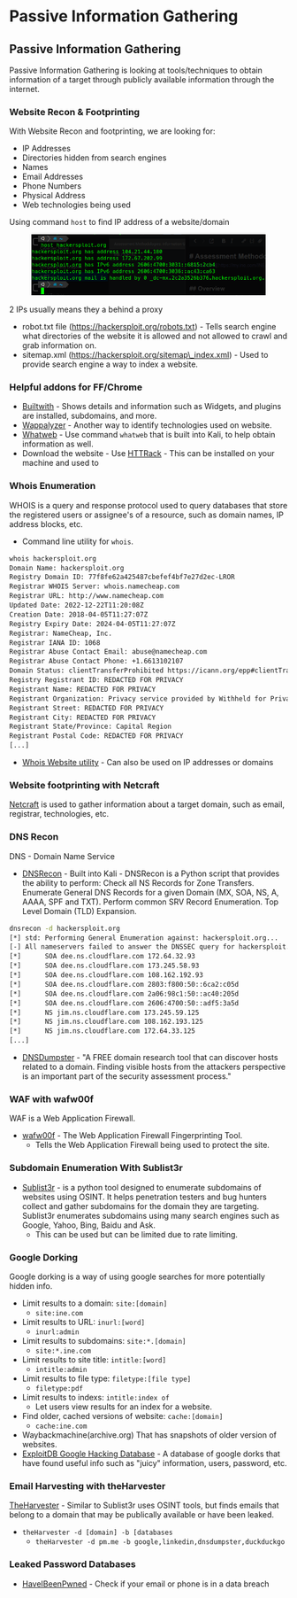 # Passive Information Gathering

## Passive Information Gathering

Passive Information Gathering is looking at tools/techniques to obtain information of a target through publicly available information through the internet.

### Website Recon & Footprinting

With Website Recon and footprinting, we are looking for:

* IP Addresses
* Directories hidden from search engines
* Names
* Email Addresses
* Phone Numbers
* Physical Address
* Web technologies being used

Using command `host` to find IP address of a website/domain

<figure><img src="../../../../../.gitbook/assets/image (8) (1) (1).png" alt=""><figcaption></figcaption></figure>

2 IPs usually means they a behind a proxy

* robot.txt file (https://hackersploit.org/robots.txt) - Tells search engine what directories of the website it is allowed and not allowed to crawl and grab information on.
* sitemap.xml (https://hackersploit.org/sitemap\_index.xml) - Used to provide search engine a way to index a website.

### Helpful addons for FF/Chrome

* [Builtwith](https://addons.mozilla.org/en-US/firefox/addon/builtwith/?utm\_source=addons.mozilla.org\&utm\_medium=referral\&utm\_content=search) - Shows details and information such as Widgets, and plugins are installed, subdomains, and more.
* [Wappalyzer](https://addons.mozilla.org/en-US/firefox/addon/wappalyzer/) - Another way to identify technologies used on website.
* [Whatweb](https://www.kali.org/tools/whatweb/) - Use command `whatweb` that is built into Kali, to help obtain information as well.
* Download the website - Use [HTTRack](https://www.httrack.com/) - This can be installed on your machine and used to

### Whois Enumeration

WHOIS is a query and response protocol used to query databases that store the registered users or assignee's of a resource, such as domain names, IP address blocks, etc.

* Command line utility for `whois`.

```bash
whois hackersploit.org
Domain Name: hackersploit.org
Registry Domain ID: 77f8fe62a425487cbefef4bf7e27d2ec-LROR
Registrar WHOIS Server: whois.namecheap.com
Registrar URL: http://www.namecheap.com
Updated Date: 2022-12-22T11:20:08Z
Creation Date: 2018-04-05T11:27:07Z
Registry Expiry Date: 2024-04-05T11:27:07Z
Registrar: NameCheap, Inc.
Registrar IANA ID: 1068
Registrar Abuse Contact Email: abuse@namecheap.com
Registrar Abuse Contact Phone: +1.6613102107
Domain Status: clientTransferProhibited https://icann.org/epp#clientTransferProhibited
Registry Registrant ID: REDACTED FOR PRIVACY
Registrant Name: REDACTED FOR PRIVACY
Registrant Organization: Privacy service provided by Withheld for Privacy ehf
Registrant Street: REDACTED FOR PRIVACY
Registrant City: REDACTED FOR PRIVACY
Registrant State/Province: Capital Region
Registrant Postal Code: REDACTED FOR PRIVACY
[...]
```

* [Whois Website utility](https://who.is/) - Can also be used on IP addresses or domains

### Website footprinting with Netcraft

[Netcraft](https://www.netcraft.com/) is used to gather information about a target domain, such as email, registrar, technologies, etc.

### DNS Recon

DNS - Domain Name Service

* [DNSRecon](https://github.com/darkoperator/dnsrecon) - Built into Kali - DNSRecon is a Python script that provides the ability to perform: Check all NS Records for Zone Transfers. Enumerate General DNS Records for a given Domain (MX, SOA, NS, A, AAAA, SPF and TXT). Perform common SRV Record Enumeration. Top Level Domain (TLD) Expansion.

```bash
dnsrecon -d hackersploit.org
[*] std: Performing General Enumeration against: hackersploit.org...
[-] All nameservers failed to answer the DNSSEC query for hackersploit.org
[*] 	 SOA dee.ns.cloudflare.com 172.64.32.93
[*] 	 SOA dee.ns.cloudflare.com 173.245.58.93
[*] 	 SOA dee.ns.cloudflare.com 108.162.192.93
[*] 	 SOA dee.ns.cloudflare.com 2803:f800:50::6ca2:c05d
[*] 	 SOA dee.ns.cloudflare.com 2a06:98c1:50::ac40:205d
[*] 	 SOA dee.ns.cloudflare.com 2606:4700:50::adf5:3a5d
[*] 	 NS jim.ns.cloudflare.com 173.245.59.125
[*] 	 NS jim.ns.cloudflare.com 108.162.193.125
[*] 	 NS jim.ns.cloudflare.com 172.64.33.125
[...]
```

* [DNSDumpster](https://dnsdumpster.com/) - "A FREE domain research tool that can discover hosts related to a domain. Finding visible hosts from the attackers perspective is an important part of the security assessment process."

### WAF with wafw00f

WAF is a Web Application Firewall.

* [wafw00f](https://github.com/EnableSecurity/wafw00f) - The Web Application Firewall Fingerprinting Tool.
  * Tells the Web Application Firewall being used to protect the site.

### Subdomain Enumeration With Sublist3r

* [Sublist3r](https://github.com/aboul3la/Sublist3r) - is a python tool designed to enumerate subdomains of websites using OSINT. It helps penetration testers and bug hunters collect and gather subdomains for the domain they are targeting. Sublist3r enumerates subdomains using many search engines such as Google, Yahoo, Bing, Baidu and Ask.
  * This can be used but can be limited due to rate limiting.

### Google Dorking

Google dorking is a way of using google searches for more potentially hidden info.

* Limit results to a domain: `site:[domain]`
  * `site:ine.com`
* Limit results to URL: `inurl:[word]`
  * `inurl:admin`
* Limit results to subdomains: `site:*.[domain]`
  * `site:*.ine.com`
* Limit results to site title: `intitle:[word]`
  * `intitle:admin`
* Limit results to file type: `filetype:[file type]`
  * `filetype:pdf`
* Limit results to indexs: `intitle:index of`
  * Let users view results for an index for a website.
* Find older, cached versions of website: `cache:[domain]`
  * `cache:ine.com`
* Waybackmachine(archive.org) That has snapshots of older version of websites.
* [ExploitDB Google Hacking Database](https://www.exploit-db.com/google-hacking-database) - A database of google dorks that have found useful info such as "juicy" information, users, password, etc.

### Email Harvesting with theHarvester

[TheHarvester](https://github.com/laramies/theHarvester) - Similar to Sublist3r uses OSINT tools, but finds emails that belong to a domain that may be publically available or have been leaked.

* `theHarvester -d [domain] -b [databases`
  * `theHarvester -d pm.me -b google,linkedin,dnsdumpster,duckduckgo`

### Leaked Password Databases

* [HaveIBeenPwned](https://haveibeenpwned.com/) - Check if your email or phone is in a data breach
